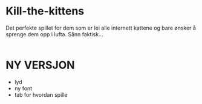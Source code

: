 # Kill-the-kittens
Det perfekte spillet for dem som er lei alle internett kattene og bare ønsker å sprenge dem opp i lufta. Sånn faktisk...
<br>
<br> <h1> NY VERSJON </h1>
<ul>
  <li> lyd </li>
  <li> ny font </li>
  <li> tab for hvordan spille </li>
</u>
